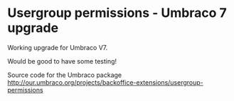 Usergroup permissions - Umbraco 7 upgrade
====================

Working upgrade for Umbraco V7.

Would be good to have some testing!

Source code for the Umbraco package 
http://our.umbraco.org/projects/backoffice-extensions/usergroup-permissions
